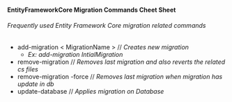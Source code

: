 #### EntityFrameworkCore Migration Commands Cheet Sheet
###### Frequently used Entity Framework Core migration related commands


- add-migration < MigrationName >  // *Creates new migration*
    - *Ex: add-migration IntialMigration*
- remove-migration // *Removes last migration and also reverts the related cs files*
- remove-migration -force // *Removes last migration when migration has update in db*
- update-database // *Applies migration on Database*




[//]: # (Tags: EFCore, Migration Commands, EntityFrameworkCore Migration Commands)
[//]: # (Type: Asp.net Core - EntityFrameworkCore)
[//]: # (Rating: 3)
[//]: # (ReadyState:Publish)
